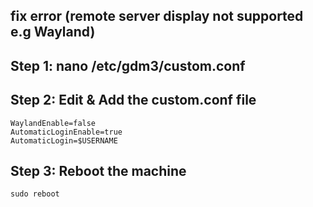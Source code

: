 ## fix error (remote server display not supported e.g Wayland)

## Step 1: nano /etc/gdm3/custom.conf
## Step 2: Edit & Add the custom.conf file
    WaylandEnable=false
    AutomaticLoginEnable=true
    AutomaticLogin=$USERNAME

## Step 3: Reboot the machine
    sudo reboot

